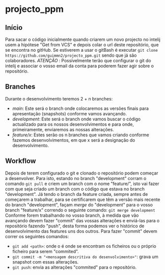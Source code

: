 # projecto_ppm

## Início
Para sacar o código inicialmente quando criarem um novo projecto no intelij usem a hipótese "Get from VCS" e depois colar o url deste repositório, que se encontra no gitHub.
Se estiverem a usar o gitBash é executar `git clone https://github.com/guimmn2/projecto_ppm.git` sendo que já são colaboradores.
*ATENÇÃO* : Possívelmente terão que configurar o git do intelij e associar o vosso email da conta para poderem fazer agir sobre o repositório.

## Branches
Durante o desenvolvimento teremos 2 + n branches:
- *main*: Este será o branch onde colocaremos as versões finais para apresentação (snapshots) conforme vamos avançando.
- *development*: Este será o branch onde vamos buscar o código actualizado para os nossos desenvolvimentos e para onde, primeiramente, enviaremos as nossas alterações.
- *feature/x*: Estes serão os n branches que vamos criando conforme fazemos desenvolvimentos, em que x será a designação do desenvolvimento.

## Workflow
Depois de terem configurado o git e clonado o repositório podem começar a desenvolver. Para isto, estando no branch "development" corram o comando `git pull` e criem um branch com o nome "feature/<nome do desenvolvimento>", isto vai fazer com que seja criado um branch com o código que estava no branch "development".
Já tendo o branch da feature criada, sempre antes de começarem a trabalhar, para se certificarem que têm a versão mais recente do branch "development", façam *merge* do "development" para o vosso branch "feature/x" correndo o seguinte comando: `git merge development`
Conforme forem trabalhando no vosso branch, à medida que vão avançando devem fazer "commit" das vossas alterações e enviá-las para o repositório fazendo "push", desta forma podemos ver o histórico de desenvolvimento das features uns dos outros. Para fazer "commit" devem correr os seguintes comandos: 
- `git add <path>`: onde o <path> é onde se encontram os ficheiros ou o próprio ficheiro para serem "commited".
- `git commit -m "<mensagem descritiva do desenvolvimento>"`: grava um snapshot com essas alterações.
- `git push`: envia as alterações "commited" para o repositório.
